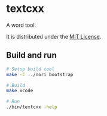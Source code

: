 # textcxx

A word tool.

It is distributed under the [MIT License](https://opensource.org/licenses/MIT).

## Build and run

```sh
# Setup build tool
make -C ../nori bootstrap

# Build
make xcode

# Run
./bin/textcxx -help
```
